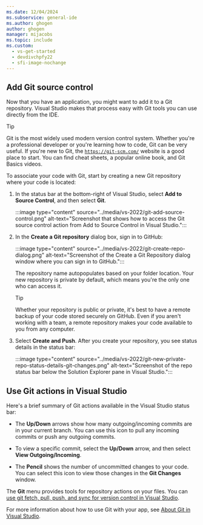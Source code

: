 ```yaml
---
ms.date: 12/04/2024
ms.subservice: general-ide
ms.author: ghogen
author: ghogen
manager: mijacobs
ms.topic: include
ms.custom:
  - vs-get-started
  - devdivchpfy22
  - sfi-image-nochange
---
```


## Add Git source control

Now that you have an application, you might want to add it to a Git repository. Visual Studio makes that process easy with Git tools you can use directly from the IDE.

> [!TIP]
> Git is the most widely used modern version control system. Whether you're a professional developer or you're learning how to code, Git can be very useful. If you're new to Git, the [`https://git-scm.com/`](https://git-scm.com/) website is a good place to start. You can find cheat sheets, a popular online book, and Git Basics videos.

To associate your code with Git, start by creating a new Git repository where your code is located:

1. In the status bar at the bottom-right of Visual Studio, select **Add to Source Control**, and then select **Git**.

   :::image type="content" source="../media/vs-2022/git-add-source-control.png" alt-text="Screenshot that shows how to access the Git source control action from Add to Source Control in Visual Studio.":::

1. In the **Create a Git repository** dialog box, sign in to GitHub:

   :::image type="content" source="../media/vs-2022/git-create-repo-dialog.png" alt-text="Screenshot of the Create a Git Repository dialog window where you can sign in to GitHub.":::

   The repository name autopopulates based on your folder location. Your new repository is private by default, which means you're the only one who can access it.

   > [!TIP]
   > Whether your repository is public or private, it's best to have a remote backup of your code stored securely on GitHub. Even if you aren't working with a team, a remote repository makes your code available to you from any computer.

1. Select **Create and Push**. After you create your repository, you see status details in the status bar:

   :::image type="content" source="../media/vs-2022/git-new-private-repo-status-details-git-changes.png" alt-text="Screenshot of the repo status bar below the Solution Explorer pane in Visual Studio.":::

## Use Git actions in Visual Studio

Here's a brief summary of Git actions available in the Visual Studio status bar:

- The **Up/Down** arrows show how many outgoing/incoming commits are in your current branch. You can use this icon to pull any incoming commits or push any outgoing commits.

- To view a specific commit, select the **Up/Down** arrow, and then select **View Outgoing/Incoming**.

- The **Pencil** shows the number of uncommitted changes to your code. You can select this icon to view those changes in the **Git Changes** window.

The **Git** menu provides tools for repository actions on your files. You can [use git fetch, pull, push, and sync for version control in Visual Studio](../../version-control/git-fetch-pull-sync.md).

For more information about how to use Git with your app, see [About Git in Visual Studio](../../version-control/git-with-visual-studio.md).

